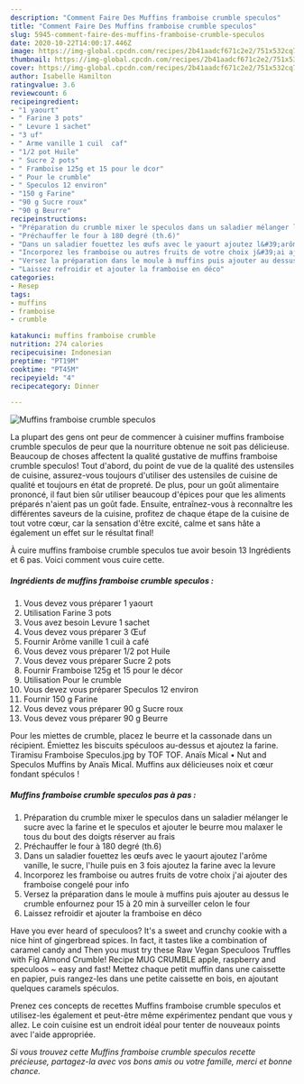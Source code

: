 ```yaml
---
description: "Comment Faire Des Muffins framboise crumble speculos"
title: "Comment Faire Des Muffins framboise crumble speculos"
slug: 5945-comment-faire-des-muffins-framboise-crumble-speculos
date: 2020-10-22T14:00:17.446Z
image: https://img-global.cpcdn.com/recipes/2b41aadcf671c2e2/751x532cq70/muffins-framboise-crumble-speculos-photo-principale-de-la-recette.jpg
thumbnail: https://img-global.cpcdn.com/recipes/2b41aadcf671c2e2/751x532cq70/muffins-framboise-crumble-speculos-photo-principale-de-la-recette.jpg
cover: https://img-global.cpcdn.com/recipes/2b41aadcf671c2e2/751x532cq70/muffins-framboise-crumble-speculos-photo-principale-de-la-recette.jpg
author: Isabelle Hamilton
ratingvalue: 3.6
reviewcount: 6
recipeingredient:
- "1 yaourt"
- " Farine 3 pots"
- " Levure 1 sachet"
- "3 uf"
- " Arme vanille 1 cuil  caf"
- "1/2 pot Huile"
- " Sucre 2 pots"
- " Framboise 125g et 15 pour le dcor"
- " Pour le crumble"
- " Speculos 12 environ"
- "150 g Farine"
- "90 g Sucre roux"
- "90 g Beurre"
recipeinstructions:
- "Préparation du crumble mixer le speculos dans un saladier mélanger le sucre avec la farine et le speculos et ajouter le beurre mou malaxer le tous du bout des doigts réserver au frais"
- "Préchauffer le four à 180 degré (th.6)"
- "Dans un saladier fouettez les œufs avec le yaourt ajoutez l&#39;arôme vanille, le sucre, l&#39;huile puis en 3 fois ajoutez la farine avec la levure"
- "Incorporez les framboise ou autres fruits de votre choix j&#39;ai ajouter des framboise congelé pour info"
- "Versez la préparation dans le moule à muffins puis ajouter au dessus le crumble enfournez pour 15 à 20 min à surveiller celon le four"
- "Laissez refroidir et ajouter la framboise en déco"
categories:
- Resep
tags:
- muffins
- framboise
- crumble

katakunci: muffins framboise crumble 
nutrition: 274 calories
recipecuisine: Indonesian
preptime: "PT19M"
cooktime: "PT45M"
recipeyield: "4"
recipecategory: Dinner

---
```



![Muffins framboise crumble speculos](https://img-global.cpcdn.com/recipes/2b41aadcf671c2e2/751x532cq70/muffins-framboise-crumble-speculos-photo-principale-de-la-recette.jpg)

La plupart des gens ont peur de commencer à cuisiner muffins framboise crumble speculos de peur que la nourriture obtenue ne soit pas délicieuse. Beaucoup de choses affectent la qualité gustative de muffins framboise crumble speculos! Tout d'abord, du point de vue de la qualité des ustensiles de cuisine, assurez-vous toujours d'utiliser des ustensiles de cuisine de qualité et toujours en état de propreté. De plus, pour un goût alimentaire prononcé, il faut bien sûr utiliser beaucoup d'épices pour que les aliments préparés n'aient pas un goût fade. Ensuite, entraînez-vous à reconnaître les différentes saveurs de la cuisine, profitez de chaque étape de la cuisine de tout votre cœur, car la sensation d'être excité, calme et sans hâte a également un effet sur le résultat final!

<!--inarticleads1-->

À cuire muffins framboise crumble speculos tue avoir besoin 13 Ingrédients et 6 pas. Voici comment vous cuire cette.

##### Ingrédients de muffins framboise crumble speculos :

1. Vous devez vous préparer 1 yaourt
1. Utilisation  Farine 3 pots
1. Vous avez besoin  Levure 1 sachet
1. Vous devez vous préparer 3 Œuf
1. Fournir  Arôme vanille 1 cuil à café
1. Vous devez vous préparer 1/2 pot Huile
1. Vous devez vous préparer  Sucre 2 pots
1. Fournir  Framboise 125g et 15 pour le décor
1. Utilisation  Pour le crumble
1. Vous devez vous préparer  Speculos 12 environ
1. Fournir 150 g Farine
1. Vous devez vous préparer 90 g Sucre roux
1. Vous devez vous préparer 90 g Beurre


Pour les miettes de crumble, placez le beurre et la cassonade dans un récipient. Émiettez les biscuits spéculoos au-dessus et ajoutez la farine. Tiramisu Framboise Speculos.jpg by TOF TOF. Anaïs Mical • Nut and Speculos Muffins by Anaïs Mical. Muffins aux délicieuses noix et cœur fondant spéculos ! 

<!--inarticleads2-->

##### Muffins framboise crumble speculos pas à pas :

1. Préparation du crumble mixer le speculos dans un saladier mélanger le sucre avec la farine et le speculos et ajouter le beurre mou malaxer le tous du bout des doigts réserver au frais
1. Préchauffer le four à 180 degré (th.6)
1. Dans un saladier fouettez les œufs avec le yaourt ajoutez l&#39;arôme vanille, le sucre, l&#39;huile puis en 3 fois ajoutez la farine avec la levure
1. Incorporez les framboise ou autres fruits de votre choix j&#39;ai ajouter des framboise congelé pour info
1. Versez la préparation dans le moule à muffins puis ajouter au dessus le crumble enfournez pour 15 à 20 min à surveiller celon le four
1. Laissez refroidir et ajouter la framboise en déco


Have you ever heard of speculoos? It&#39;s a sweet and crunchy cookie with a nice hint of gingerbread spices. In fact, it tastes like a combination of caramel candy and Then you must try these Raw Vegan Speculoos Truffles with Fig Almond Crumble! Recipe MUG CRUMBLE apple, raspberry and speculoos ~ easy and fast! Mettez chaque petit muffin dans une caissette en papier, puis rangez-les dans une petite caissette en bois, en ajoutant quelques caramels spéculos. 

<!--inarticleads1-->

<p>
Prenez ces concepts de recettes Muffins framboise crumble speculos et utilisez-les également et peut-être même expérimentez pendant que vous y allez. Le coin cuisine est un endroit idéal pour tenter de nouveaux points avec l'aide appropriée.
</p>

<p>
<i>Si vous trouvez cette Muffins framboise crumble speculos recette précieuse, partagez-la avec vos bons amis ou votre famille, merci et bonne chance.</i>
</p>
